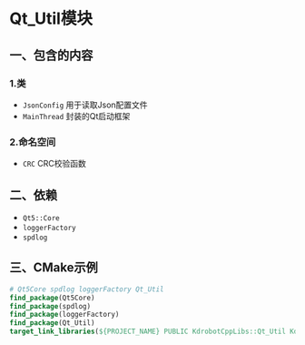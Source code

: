 # Qt_Util模块

## 一、包含的内容

### 1.类

- `JsonConfig` 用于读取Json配置文件
- `MainThread` 封装的Qt启动框架

### 2.命名空间

- `CRC` CRC校验函数

## 二、依赖
 - `Qt5::Core`
 - `loggerFactory`
 - `spdlog`

## 三、CMake示例

```cmake
# Qt5Core spdlog loggerFactory Qt_Util 
find_package(Qt5Core)
find_package(spdlog)
find_package(loggerFactory)
find_package(Qt_Util)
target_link_libraries(${PROJECT_NAME} PUBLIC KdrobotCppLibs::Qt_Util KdrobotCppLibs::loggerFactory spdlog::spdlog Qt5::Core)
```
